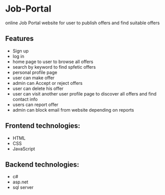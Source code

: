 
# Job-Portal
online Job Portal website for user to publish offers and find suitable offers


## Features

- Sign up
- log in
- home page to user to browse all offers
- search by keyword to find spfetic offers
- personal profile page
- user can make offer 
- admin can Accept or reject offers
- user can delete his offer
- user can visit  another user profile page to discover all offers and find contact info
- users can report offer
- admin can block email from website depending on reports


## Frontend technologies:
- HTML
- CSS
- JavaScript

## Backend technologies:
- c#
- asp.net
- sql server